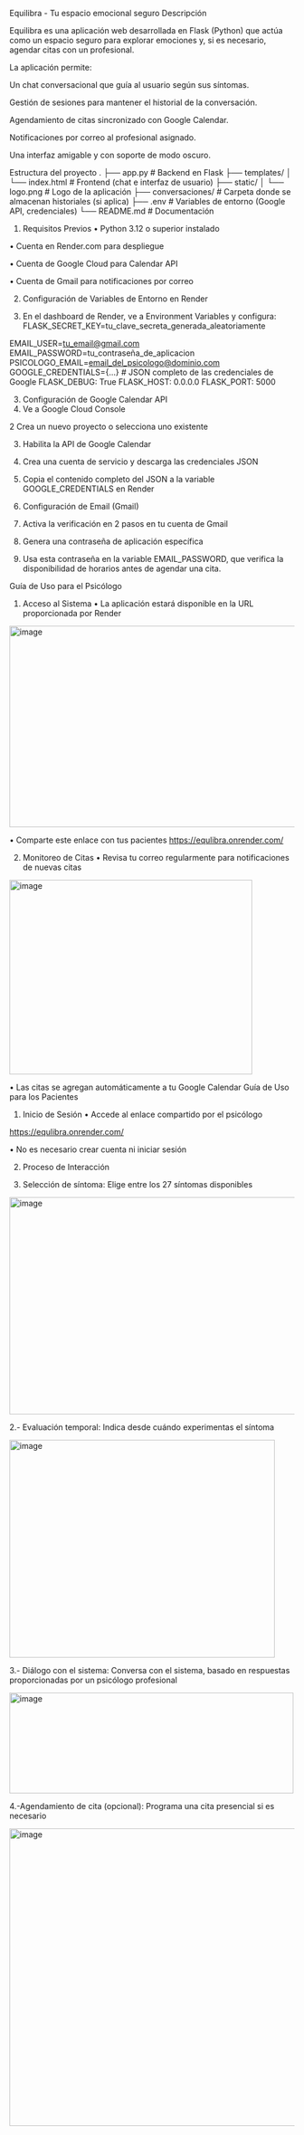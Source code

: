Equilibra - Tu espacio emocional seguro 
 Descripción

Equilibra es una aplicación web desarrollada en Flask (Python) que actúa como un espacio seguro para explorar emociones y, si es necesario, agendar citas con un profesional.

La aplicación permite:

Un chat conversacional que guía al usuario según sus síntomas.

Gestión de sesiones para mantener el historial de la conversación.

Agendamiento de citas sincronizado con Google Calendar.

Notificaciones por correo al profesional asignado.

Una interfaz amigable y con soporte de modo oscuro.

 Estructura del proyecto
.
├── app.py              # Backend en Flask
├── templates/
│   └── index.html      # Frontend (chat e interfaz de usuario)
├── static/
│   └── logo.png        # Logo de la aplicación
├── conversaciones/     # Carpeta donde se almacenan historiales (si aplica)
├── .env                # Variables de entorno (Google API, credenciales)
└── README.md           # Documentación

1. Requisitos Previos
•	Python 3.12 o superior instalado


 
•	Cuenta en Render.com para despliegue


 
•	Cuenta de Google Cloud para Calendar API


•	Cuenta de Gmail para notificaciones por correo



2. Configuración de Variables de Entorno en Render
   
1.	En el dashboard de Render, ve a Environment Variables y configura:
FLASK_SECRET_KEY=tu_clave_secreta_generada_aleatoriamente

EMAIL_USER=tu_email@gmail.com
EMAIL_PASSWORD=tu_contraseña_de_aplicacion
PSICOLOGO_EMAIL=email_del_psicologo@dominio.com
GOOGLE_CREDENTIALS={...} # JSON completo de las credenciales de 
Google
FLASK_DEBUG: True
FLASK_HOST: 0.0.0.0
FLASK_PORT: 5000



 
3. Configuración de Google Calendar API
1.	Ve a Google Cloud Console
  

   
 
2	Crea un nuevo proyecto o selecciona uno existente


 
3.	Habilita la API de Google Calendar


   
 
4.	Crea una cuenta de servicio y descarga las credenciales JSON


   
5.	Copia el contenido completo del JSON a la variable GOOGLE_CREDENTIALS en Render


 


4. Configuración de Email (Gmail)
1.	Activa la verificación en 2 pasos en tu cuenta de Gmail


2.	Genera una contraseña de aplicación específica


3.	Usa esta contraseña en la variable EMAIL_PASSWORD, que verifica la disponibilidad de horarios antes de agendar una cita.
 
Guía de Uso para el Psicólogo
1. Acceso al Sistema
•	La aplicación estará disponible en la URL proporcionada por Render
 <img width="717" height="356" alt="image" src="https://github.com/user-attachments/assets/cf9ddd5f-15b6-45ee-9a7a-9a85ccc098ab" />

•	Comparte este enlace con tus pacientes
https://equlibra.onrender.com/

2. Monitoreo de Citas
•	Revisa tu correo regularmente para notificaciones de nuevas citas

 <img width="429" height="344" alt="image" src="https://github.com/user-attachments/assets/3e30fd3f-d4ef-48a7-be37-910a9f87e978" />

•	Las citas se agregan automáticamente a tu Google Calendar
Guía de Uso para los Pacientes
1. Inicio de Sesión
•	Accede al enlace compartido por el psicólogo

https://equlibra.onrender.com/

•	No es necesario crear cuenta ni iniciar sesión
 
2. Proceso de Interacción

   
1.	Selección de síntoma: Elige entre los 27 síntomas disponibles
   
 <img width="511" height="384" alt="image" src="https://github.com/user-attachments/assets/df905348-5188-44cb-9b9b-d11068aa6b93" />

 
2.-     Evaluación temporal: Indica desde cuándo experimentas el síntoma


<img width="469" height="385" alt="image" src="https://github.com/user-attachments/assets/f7742ee7-f31a-4e9e-b6ce-dc677a95b501" />

 3.- Diálogo con el sistema: Conversa con el sistema, basado en respuestas proporcionadas por un psicólogo profesional

 
 <img width="502" height="178" alt="image" src="https://github.com/user-attachments/assets/91d04146-f446-4635-9f9b-93ad1dafbd77" />

 
4.-Agendamiento de cita (opcional): Programa una cita presencial si es necesario
 
 

<img width="526" height="526" alt="image" src="https://github.com/user-attachments/assets/a2a51ab9-0ae4-4d37-8dc7-14d6ca6b5ca7" />


